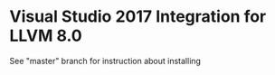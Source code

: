 # Visual Studio 2017 Integration for LLVM 8.0

See "master" branch for instruction about installing
